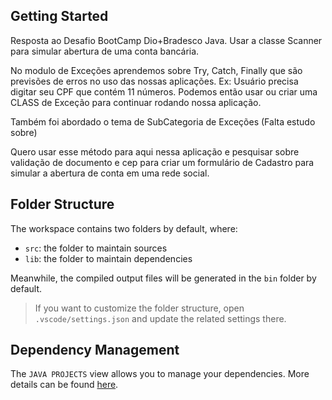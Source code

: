 ## Getting Started

Resposta ao Desafio BootCamp Dio+Bradesco Java.
Usar a classe Scanner para simular abertura de uma conta bancária.

No modulo de Exceções aprendemos sobre Try, Catch, Finally que são previsões de
erros no uso das nossas aplicações. 
Ex: Usuário precisa digitar seu CPF que contém 11 números. Podemos então usar ou
criar uma CLASS de Exceção para continuar rodando nossa aplicação. 

Também foi abordado o tema de SubCategoria de Exceções (Falta estudo sobre)

Quero usar esse método para aqui nessa aplicação e pesquisar sobre validação de 
documento e cep para criar um formulário de Cadastro para simular a abertura de
conta em uma rede social. 

## Folder Structure

The workspace contains two folders by default, where:

- `src`: the folder to maintain sources
- `lib`: the folder to maintain dependencies

Meanwhile, the compiled output files will be generated in the `bin` folder by default.

> If you want to customize the folder structure, open `.vscode/settings.json` and update the related settings there.

## Dependency Management

The `JAVA PROJECTS` view allows you to manage your dependencies. More details can be found [here](https://github.com/microsoft/vscode-java-dependency#manage-dependencies).
